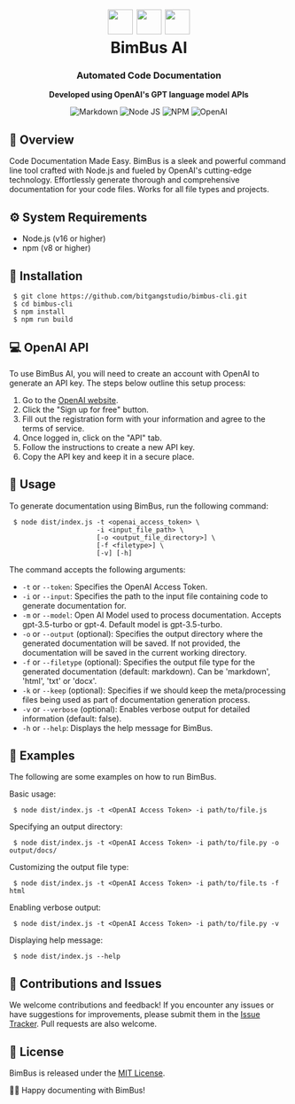 <body>
    <div align="center">
        <h1 align="center">
            <img src="https://raw.githubusercontent.com/bitgangstudio/bimbus-cli/master/icons/bgs.png" width="45" />
            <img src="https://raw.githubusercontent.com/bitgangstudio/bimbus-cli/master/icons/bimbus.png" width="45" />
            <img src="https://raw.githubusercontent.com/bitgangstudio/bimbus-cli/master/icons/openai.png" width="45" />
            <br/>
            BimBus AI
        </h1>
        <h3><strong>Automated Code Documentation</strong></h3>
        <p><strong>Developed using OpenAI's GPT language model APIs</strong></p>
        <p align="center">
            <img src="https://img.shields.io/badge/Markdown-000000.svg?stylee&logo=Markdown&logoColor=white" alt="Markdown" />
            <img src="https://img.shields.io/badge/Node.js-339933.svg?style=flat&logo=node.js&logoColor=white" alt="Node JS" />
            <img src="https://img.shields.io/badge/npm-CB3837.svg?style=flat&logo=npm&logoColor=white" alt="NPM" />
            <img src="https://img.shields.io/badge/OpenAI-412991.svg?stylee&logo=OpenAI&logoColor=white" alt="OpenAI" />
        </p>
    </div>
</body>

📖  Overview
-------------------

Code Documentation Made Easy. BimBus is a sleek and powerful command line tool crafted with Node.js and fueled by OpenAI's cutting-edge technology. Effortlessly generate thorough and comprehensive documentation for your code files. Works for all file types and projects.

⚙️  System Requirements
-------------------

*   Node.js (v16 or higher)
*   npm (v8 or higher)

🚀  Installation
------------

```
 $ git clone https://github.com/bitgangstudio/bimbus-cli.git
 $ cd bimbus-cli
 $ npm install
 $ npm run build
```

💻  OpenAI API
------------

To use BimBus AI, you will need to create an account with OpenAI to generate an API key. The steps below outline this setup process:

1. Go to the [OpenAI website](https://platform.openai.com/).
2. Click the "Sign up for free" button.
3. Fill out the registration form with your information and agree to the terms of service.
4. Once logged in, click on the "API" tab.
5. Follow the instructions to create a new API key.
6. Copy the API key and keep it in a secure place.

📝  Usage
-----

To generate documentation using BimBus, run the following command:
```
 $ node dist/index.js -t <openai_access_token> \
                      -i <input_file_path> \
                      [-o <output_file_directory>] \
                      [-f <filetype>] \
                      [-v] [-h]
```
The command accepts the following arguments:

*   `-t` or `--token`: Specifies the OpenAI Access Token.
*   `-i` or `--input`: Specifies the path to the input file containing code to generate documentation for.
*   `-m` or `--model`: Open AI Model used to process documentation. Accepts gpt-3.5-turbo or gpt-4. Default model is gpt-3.5-turbo.
*   `-o` or `--output` (optional): Specifies the output directory where the generated documentation will be saved. If not provided, the documentation will be saved in the current working directory.
*   `-f` or `--filetype` (optional): Specifies the output file type for the generated documentation (default: markdown). Can be 'markdown', 'html', 'txt' or 'docx'.
*   `-k` or `--keep` (optional): Specifies if we should keep the meta/processing files being used as part of documentation generation process.
*   `-v` or `--verbose` (optional): Enables verbose output for detailed information (default: false).
*   `-h` or `--help`: Displays the help message for BimBus.

🌟  Examples
--------

The following are some examples on how to run BimBus.

Basic usage:
```
 $ node dist/index.js -t <OpenAI Access Token> -i path/to/file.js
```

Specifying an output directory:
```
 $ node dist/index.js -t <OpenAI Access Token> -i path/to/file.py -o output/docs/
```

Customizing the output file type:
```
 $ node dist/index.js -t <OpenAI Access Token> -i path/to/file.ts -f html
```

Enabling verbose output:
```
 $ node dist/index.js -t <OpenAI Access Token> -i path/to/file.py -v
```

Displaying help message:
```
 $ node dist/index.js --help
```

🤝  Contributions and Issues
------------------------

We welcome contributions and feedback! If you encounter any issues or have suggestions for improvements, please submit them in the [Issue Tracker](https://github.com/bitgangstudio/bimbus-cli/issues). Pull requests are also welcome.

📄  License
-------

BimBus is released under the [MIT License](https://raw.githubusercontent.com/bitgangstudio/bimbus-cli/master/LICENSE).

👩‍💻 Happy documenting with BimBus!
